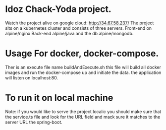 # Idoz Chack-Yoda project.

Watch the project alive on google cloud: http://34.67.58.237/
The project sits on a kubernetes cluster and consists of three servers.
Front-end on alpine/nginx Back-end alpine/java and the db alpine/mongodb. 

# Usage For docker, docker-compose.

Ther is an execute file name buildAndExecute.sh this file will build all docker images and run the docker-compose up
and initiate the data.
the application will listen on localhost:80.

# To run it on local machine

Note: if you would like to serve the project localic you should make sure that the service.ts file and look for the URL 
field and mack sure it matches to the server URL the spring-boot.

